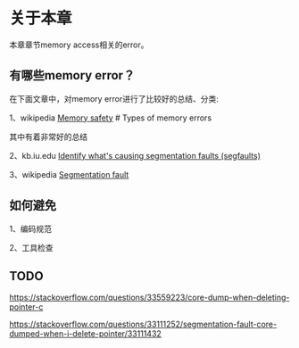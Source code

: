 # 关于本章

本章章节memory access相关的error。

## 有哪些memory error？

在下面文章中，对memory error进行了比较好的总结、分类:

1、wikipedia [Memory safety](https://en.wikipedia.org/wiki/Memory_safety) # Types of memory errors

其中有着非常好的总结

2、kb.iu.edu [Identify what's causing segmentation faults (segfaults)](https://kb.iu.edu/d/aqsj)

3、wikipedia [Segmentation fault](https://en.wikipedia.org/wiki/Segmentation_fault)

## 如何避免

1、编码规范

2、工具检查



## TODO

https://stackoverflow.com/questions/33559223/core-dump-when-deleting-pointer-c

https://stackoverflow.com/questions/33111252/segmentation-fault-core-dumped-when-i-delete-pointer/33111432
